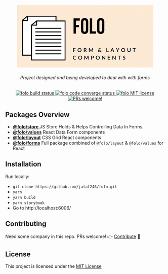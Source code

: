 <p align="center">
  <img src="https://raw.githubusercontent.com/jalal246/folo/master/FOLO-sm.png" alt="folo live example" />
</p>

<h6 align="center">
Project designed and being developed to deal with with forms
</h6>

<p align="center">
<a href="https://github.com/jalal246/folo">
  <img src="https://img.shields.io/github/workflow/status/jalal246/folo/CI" alt="folo build status" />
</a>
<a href="https://codecov.io/gh/jalal246/folo">
  <img src="https://img.shields.io/codecov/c/github/jalal246/folo.svg" alt="folo code converge status" />
</a>
<a href="https://github.com/jalal246/folo/blob/master/LICENSE">
  <img src="https://img.shields.io/github/license/mashape/apistatus.svg" alt="folo MIT license" />
</a>
<a href="https://github.com/jalal246/folo/pulls">
  <img src="https://img.shields.io/badge/PRs-welcome-brightgreen.svg" alt="PRs welcome!" />
</a>
</p>

## Packages Overview

- [**@folo/store** ](https://github.com/jalal246/folo/tree/master/packages/folo-values) JS Store Holds & Helps Controlling Data In Forms.
- [**@folo/values**](https://github.com/jalal246/folo/tree/master/packages/folo-values)
  React Data Form components
- [**@folo/layout**](https://github.com/jalal246/folo/tree/master/packages/folo-layout)
  CSS Grid React components
- [**@folo/forms**](https://github.com/jalal246/folo/tree/master/packages/folo-forms)
  Full package combined of `@folo/layout` & `@folo/values` for React

## Installation

Run locally:

- `git clone https://github.com/jalal246/folo.git`
- `yarn`
- `yarn build`
- `yarn storybook`
- Go to http://localhost:6006/

## Contributing

Need some company in this repo. PRs welcome! :point_right: [Contribute](CONTRIBUTING.md) :blue_heart:

## License

This project is licensed under the [MIT License](https://github.com/jalal246/folo/blob/master/LICENSE)
